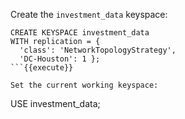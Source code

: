 Create the `investment_data` keyspace:
```
CREATE KEYSPACE investment_data
WITH replication = {
  'class': 'NetworkTopologyStrategy', 
  'DC-Houston': 1 };
```{{execute}}

Set the current working keyspace:
```
USE investment_data;
```{{execute}}
